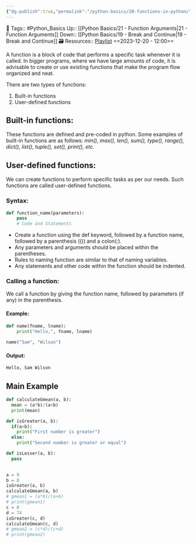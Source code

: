 ```yaml
---
{"dg-publish":true,"permalink":"/python-basics/20-functions-in-python/","dgPassFrontmatter":true,"noteIcon":"1","created":"2023-12-20T12:00:20.747+05:30","updated":"2023-12-23T13:37:55.440+05:30"}
---
```


🧶 Tags:: #Python_Basics 
Up:: [[Python Basics/21 - Function Arguments\|21 - Function Arguments]]
Down:: [[Python Basics/19 - Break and Continue\|19 - Break and Continue]]
🗃 Resources:: [Playlist](https://www.youtube.com/playlist?list=PLu0W_9lII9agwh1XjRt242xIpHhPT2llg)
==2023-12-20 - 12:00==

A function is a block of code that performs a specific task whenever it is called. In bigger programs, where we have large amounts of code, it is advisable to create or use existing functions that make the program flow organized and neat.

There are two types of functions:
1. Built-in functions
2. User-defined functions

## Built-in functions:
These functions are defined and pre-coded in python. Some examples of built-in functions are as follows:
*min(), max(), len(), sum(), type(), range(), dict(), list(), tuple(), set(), print(), etc.*

## User-defined functions:
We can create functions to perform specific tasks as per our needs. Such functions are called user-defined functions.
### Syntax:
```python
def function_name(parameters):
	pass
	# Code and Statements
```

- Create a function using the def keyword, followed by a function name, followed by a parenthesis (()) and a colon(:).
- Any parameters and arguments should be placed within the parentheses.
- Rules to naming function are similar to that of naming variables.
- Any statements and other code within the function should be indented.

### Calling a function:
We call a function by giving the function name, followed by parameters (if any) in the parenthesis.

#### Example:
```python
def name(fname, lname):
	print("Hello,", fname, lname)
	
name("Sam", "Wilson")
```

#### Output:
```python
Hello, Sam Wilson
```

## Main Example
```python
def calculateGmean(a, b):
  mean = (a*b)/(a+b)
  print(mean)

def isGreater(a, b):
  if(a>b):
    print("First number is greater")
  else:
    print("Second number is greater or equal")

def isLesser(a, b):
  pass
  

a = 9
b = 8
isGreater(a, b)
calculateGmean(a, b)
# gmean1 = (a*b)/(a+b)
# print(gmean1)
c = 8
d = 74
isGreater(c, d)
calculateGmean(c, d)
# gmean2 = (c*d)/(c+d)
# print(gmean2)
```